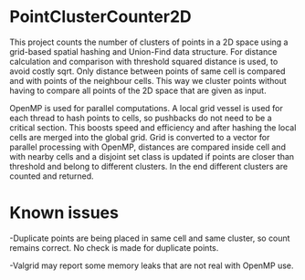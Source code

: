 # PointClusterCounter2D
This project counts the number of clusters of points in a 2D space using a grid-based spatial hashing and Union-Find data structure. For distance calculation and comparison with threshold squared distance is used, to avoid costly sqrt. Only distance between points of same cell is compared and with points of the neighbour cells. This way we cluster points without having to compare all points of the 2D space that are given as input.

OpenMP is used for parallel computations. A local grid vessel is used for each thread to hash points to cells, so pushbacks do not need to be a critical section. This boosts speed and efficiency and after hashing the local cells are merged into the global grid. Grid is converted to a vector for parallel processing with OpenMP, distances are compared inside cell and with nearby cells and a disjoint set class is updated if points are closer than threshold and belong to different clusters. In the end different clusters are counted and returned.

# Known issues
-Duplicate points are being placed in same cell and same cluster, so count remains correct. No check is made for duplicate points.

-Valgrid may report some memory leaks that are not real with OpenMP use.

